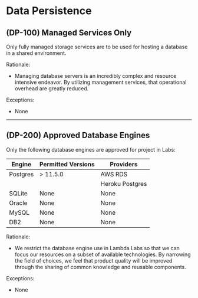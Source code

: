 # Data Persistence

## (DP-100) Managed Services Only

Only fully managed storage services are to be used for hosting a database in a shared environment.

Rationale:

- Managing database servers is an incredibly complex and resource intensive endeavor. By utilizing management services, that operational overhead are greatly reduced.

Exceptions:

- None

---

## (DP-200) Approved Database Engines

Only the following database engines are approved for project in Labs:

Engine       | Permitted Versions | Providers
------------ | ------------------ | ------------
Postgres     | > 11.5.0           | AWS RDS
             |                    | Heroku Postgres
SQLite       | None               | None
Oracle       | None               | None
MySQL        | None               | None
DB2          | None               | None

Rationale:

- We restrict the database engine use in Lambda Labs so that we can focus our resources on a subset of available technologies. By narrowing the field of choices, we feel that product quality will be improved through the sharing of common knowledge and reusable components.

Exceptions:

- None
